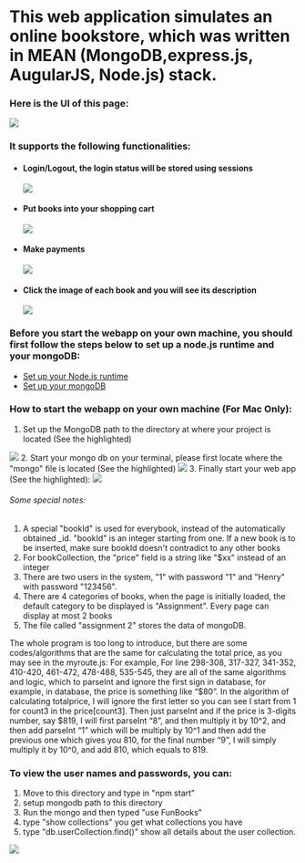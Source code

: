 # This web application simulates an online bookstore, which was written in MEAN (MongoDB,express.js, AugularJS, Node.js) stack.

### Here is the UI of this page:
<img src="https://github.com/kwanhiuhong/WebApp_With_MEAN_Stack/blob/master/App_Screen_Shots/Book_Shop_UI.png"/>

### It supports the following functionalities:
<ul>
    <li>
        <h4>Login/Logout, the login status will be stored using sessions</h4>
        <img src="https://github.com/kwanhiuhong/WebApp_With_MEAN_Stack/blob/master/App_Screen_Shots/LoginPage.png"/>
    </li>
    <li>
        <h4>Put books into your shopping cart</h4>
        <img src="https://github.com/kwanhiuhong/WebApp_With_MEAN_Stack/blob/master/App_Screen_Shots/Your_Shopping_Cart.png"/>
    </li>
    <li>
        <h4>Make payments</h4>
        <img src="https://github.com/kwanhiuhong/WebApp_With_MEAN_Stack/blob/master/App_Screen_Shots/Make_Payments.png"/>
    </li>
    <li>
        <h4>Click the image of each book and you will see its description</h4>
        <img src="https://github.com/kwanhiuhong/WebApp_With_MEAN_Stack/blob/master/App_Screen_Shots/Book_Details_Page.png"/>
    </li>
</ul>

### Before you start the webapp on your own machine, you should first follow the steps below to set up a node.js runtime and your mongoDB:
<ul>
    <li>
        <a href="https://github.com/kwanhiuhong/WebApp_With_MEAN_Stack/blob/master/App_Screen_Shots/setup_nodejs_runtime_and_examples.pdf">Set up your Node.js runtime</a>
    </li>
    <li>
         <a href="https://github.com/kwanhiuhong/WebApp_With_MEAN_Stack/blob/master/App_Screen_Shots/setup_MongoDB.pdf">Set up your mongoDB</a>
    </li>
</ul>

### How to start the webapp on your own machine (For Mac Only):
1. Set up the MongoDB path to the directory at where your project is located (See the highlighted)
<img src="https://github.com/kwanhiuhong/WebApp_With_MEAN_Stack/blob/master/App_Screen_Shots/SettingUp_DbPath.png"/>
2. Start your mongo db on your terminal, please first locate where the "mongo" file is located (See the highlighted)
<img src="https://github.com/kwanhiuhong/WebApp_With_MEAN_Stack/blob/master/App_Screen_Shots/Manipulate_YourDB.png"/>
3. Finally start your web app (See the highlighted):
<img src="https://github.com/kwanhiuhong/WebApp_With_MEAN_Stack/blob/master/App_Screen_Shots/Start_YourWebApp_OnLocalHost.png"/>

###### Some special notes:

1. A special "bookId" is used for everybook, instead of the automatically obtained _id. "bookId" is an integer starting from one. If a new book is to be inserted, make sure bookId doesn't contradict to any other books
2. For bookCollection, the "price" field is a string like "$xx" instead of an integer
3. There are two users in the system, "1" with password "1" and "Henry" with password "123456".
4. There are 4 categories of books, when the page is initially loaded, the default category to be displayed is "Assignment". Every page can display at most 2 books
5. The file called "assignment 2" stores the data of mongoDB.

The whole program is too long to introduce, but there are some codes/algorithms that are the same for calculating the total price, as you may see in the myroute.js:
For example,
For line 298-308, 317-327, 341-352, 410-420, 461-472, 478-488, 535-545, they are all of the same algorithms and logic, which to parseInt and ignore the first sign in database, for example, in database, the price is something like “$80”. In the algorithm of calculating totalprice, I will ignore the first letter so you can see I start from 1 for count3 in the price[count3]. Then just parseInt and if the price is 3-digits number, say $819, I will first parseInt “8”, and then multiply it by 10^2, and then add parseInt “1” which will be multiply by 10^1 and then add the previous one which gives you 810, for the final number “9”, I will simply multiply it by 10^0, and add 810, which equals to 819.

### To view the user names and passwords, you can:

1. Move to this directory and type in "npm start"
2. setup mongodb path to this directory
3. Run the mongo and then typed "use FunBooks"
4. type "show collections" you get what collections you have
5. type "db.userCollection.find()" show all details about the user collection.
<img src="https://github.com/kwanhiuhong/WebApp_With_MEAN_Stack/blob/master/App_Screen_Shots/Get_User_Info_OnDB.png"/>
